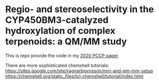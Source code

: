 # Regio- and stereoselectivity in the CYP450BM3-catalyzed hydroxylation of complex terpenoids: a QM/MM study
This is repo provide the code in my [2020 PCCP paper](https://doi.org/10.1039/D0CP03083J)  

There are more sophisticated chemshell tutorials:  
https://sites.google.com/site/ragnarbjornsson/mm-and-qm-mm-setup  
https://chemshell.org/static_files/tcl-chemshell/tutorial/index.html  
